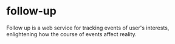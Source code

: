 # follow-up
Follow up is a web service for tracking events of user's interests, enlightening how the course of events affect reality.
